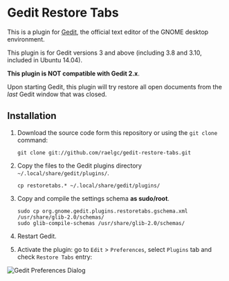 Gedit Restore Tabs
==================

This is a plugin for [Gedit][1], the official text editor of the GNOME desktop
environment. 

This plugin is for Gedit versions 3 and above (including 3.8 and 3.10, included in Ubuntu 14.04).

**This plugin is NOT compatible with Gedit 2.x**.

Upon starting Gedit, this plugin will try restore all open documents from the 
*last* Gedit window that was closed.


Installation
------------

1. Download the source code form this repository or using the `git clone` command:

    `git clone git://github.com/raelgc/gedit-restore-tabs.git`

2. Copy the files to the Gedit plugins directory `~/.local/share/gedit/plugins/`.

    `cp restoretabs.* ~/.local/share/gedit/plugins/`

3. Copy and compile the settings schema **as sudo/root**.

    ```
    sudo cp org.gnome.gedit.plugins.restoretabs.gschema.xml /usr/share/glib-2.0/schemas/
    sudo glib-compile-schemas /usr/share/glib-2.0/schemas/
    ```

4. Restart Gedit.

5. Activate the plugin: go to `Edit` > `Preferences`, select `Plugins` tab and check `Restore Tabs` entry:

![Gedit Preferences Dialog](http://sc-cdn.scaleengine.net/i/a865e1ba737660bf0426a8d9cd4f59e2.png)

[1]: http://www.gedit.org



